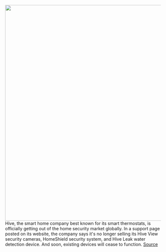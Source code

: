 <img src='https://cdn.vox-cdn.com/thumbor/JukUaE3D5cdEd_imzo_15WIkYl0=/0x0:818x500/1200x800/filters:focal(344x185:474x315)/cdn.vox-cdn.com/uploads/chorus_image/image/71098239/yves_behar_hive_view_indoor_camera_designboom_001.0.jpg' width='700px' /><br/>
Hive, the smart home company best known for its smart thermostats, is officially getting out of the home security market globally. In a support page posted on its website, the company says it's no longer selling its Hive View security cameras, HomeShield security system, and Hive Leak water detection device. And soon, existing devices will cease to function.
<a href='https://www.theverge.com/2022/7/12/23205004/hive-security-camera-smart-home-discontinued-2023-2025'> Source <a/>